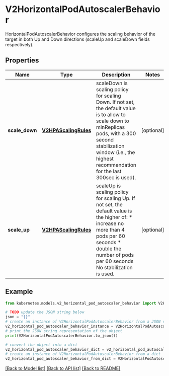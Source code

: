# V2HorizontalPodAutoscalerBehavior

HorizontalPodAutoscalerBehavior configures the scaling behavior of the target in both Up and Down directions (scaleUp and scaleDown fields respectively).

## Properties

Name | Type | Description | Notes
------------ | ------------- | ------------- | -------------
**scale_down** | [**V2HPAScalingRules**](V2HPAScalingRules.md) | scaleDown is scaling policy for scaling Down. If not set, the default value is to allow to scale down to minReplicas pods, with a 300 second stabilization window (i.e., the highest recommendation for the last 300sec is used). | [optional] 
**scale_up** | [**V2HPAScalingRules**](V2HPAScalingRules.md) | scaleUp is scaling policy for scaling Up. If not set, the default value is the higher of:   * increase no more than 4 pods per 60 seconds   * double the number of pods per 60 seconds No stabilization is used. | [optional] 

## Example

```python
from kubernetes.models.v2_horizontal_pod_autoscaler_behavior import V2HorizontalPodAutoscalerBehavior

# TODO update the JSON string below
json = "{}"
# create an instance of V2HorizontalPodAutoscalerBehavior from a JSON string
v2_horizontal_pod_autoscaler_behavior_instance = V2HorizontalPodAutoscalerBehavior.from_json(json)
# print the JSON string representation of the object
print(V2HorizontalPodAutoscalerBehavior.to_json())

# convert the object into a dict
v2_horizontal_pod_autoscaler_behavior_dict = v2_horizontal_pod_autoscaler_behavior_instance.to_dict()
# create an instance of V2HorizontalPodAutoscalerBehavior from a dict
v2_horizontal_pod_autoscaler_behavior_from_dict = V2HorizontalPodAutoscalerBehavior.from_dict(v2_horizontal_pod_autoscaler_behavior_dict)
```
[[Back to Model list]](../README.md#documentation-for-models) [[Back to API list]](../README.md#documentation-for-api-endpoints) [[Back to README]](../README.md)


